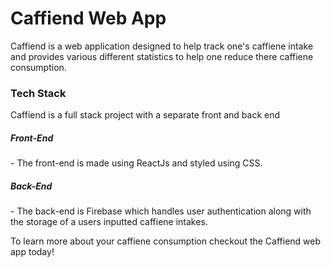 # Caffiend Web App

Caffiend is a web application designed to help track one's caffiene intake and provides various different statistics to help one reduce there caffiene consumption. 
<h3>Tech Stack</h3>
<p>Caffiend is a full stack project with a separate front and back end</p>
<h5>Front-End</h5>
- The front-end is made using ReactJs and styled using CSS.
<h5>Back-End</h5>
- The back-end is Firebase which handles user authentication along with the storage of a users inputted caffiene intakes.
<p></p>
<p>To learn more about your caffiene consumption checkout the Caffiend web app today!</p> 
